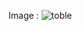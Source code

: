 Image : 
![toble](https://user-images.githubusercontent.com/71374146/135750328-b6384900-bc44-48f5-b087-fcd0312f7779.png)
